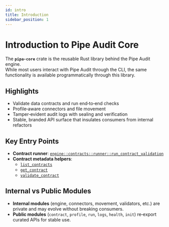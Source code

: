 ```yaml
---
id: intro
title: Introduction
sidebar_position: 1
---
```


# Introduction to Pipe Audit Core

The **`pipa-core`** crate is the reusable Rust library behind the Pipe Audit engine.  
While most users interact with Pipe Audit through the CLI, the same functionality is available programmatically through this library.

## Highlights

- Validate data contracts and run end‑to‑end checks
- Profile‑aware connectors and file movement
- Tamper‑evident audit logs with sealing and verification
- Stable, branded API surface that insulates consumers from internal refactors

## Key Entry Points
- **Contract runner**: [`engine::contracts::runner::run_contract_validation`](pipa-core/src/engine/contracts/runner.rs)  
- **Contract metadata helpers**:  
  - [`list_contracts`](pipa-core/src/engine/contracts/meta.rs)  
  - [`get_contract`](pipa-core/src/engine/contracts/meta.rs)  
  - [`validate_contract`](pipa-core/src/engine/contracts/meta.rs)

## Internal vs Public Modules

- **Internal modules** (engine, connectors, movement, validators, etc.) are private and may evolve without breaking consumers.  
- **Public modules** (`contract`, `profile`, `run`, `logs`, `health`, `init`) re‑export curated APIs for stable use.
